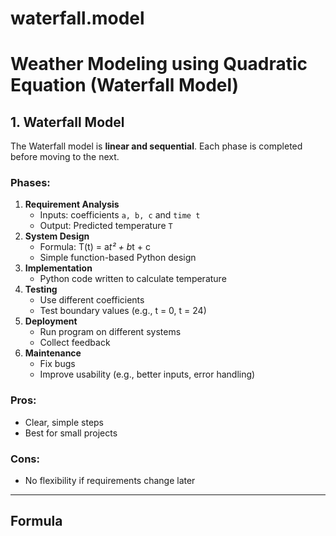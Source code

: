 # waterfall.model
# Weather Modeling using Quadratic Equation  (Waterfall Model)

## 1. Waterfall Model
The Waterfall model is **linear and sequential**. Each phase is completed before moving to the next.

###  Phases:
1. **Requirement Analysis**
   - Inputs: coefficients `a, b, c` and `time t`
   - Output: Predicted temperature `T`
2. **System Design**
   - Formula: T(t) = a*t² + b*t + c
   - Simple function-based Python design
3. **Implementation**
   - Python code written to calculate temperature
4. **Testing**
   - Use different coefficients
   - Test boundary values (e.g., t = 0, t = 24)
5. **Deployment**
   - Run program on different systems
   - Collect feedback
6. **Maintenance**
   - Fix bugs
   - Improve usability (e.g., better inputs, error handling)

###  Pros:
- Clear, simple steps  
- Best for small projects  

### Cons:
- No flexibility if requirements change later  

---

##  Formula
